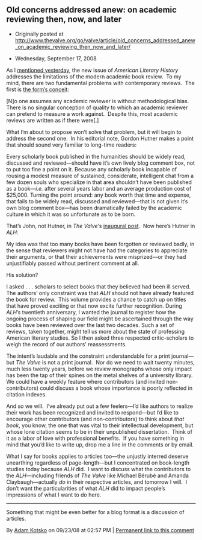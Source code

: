 ## Old concerns addressed anew: on academic reviewing then, now, and later

 * Originally posted at http://www.thevalve.org/go/valve/article/old_concerns_addressed_anew_on_academic_reviewing_then_now_and_later/

* Wednesday, September 17, 2008 

As I [mentioned yesterday](http://www.thevalve.org/go/valve/article/meet_the_new_boss_same_as_the_old_boss/), the new issue of _American Literary History_ addresses the limitations of the modern academic book review.  To my mind, there are two fundamental problems with contemporary reviews.  The first is [the form’s conceit](http://acephalous.typepad.com/acephalous/2007/03/oscar_wilde_and.html):

[N]o one assumes any academic reviewer is without methodological bias.  There is no singular conception of quality to which an academic reviewer can pretend to measure a work against.  Despite this, most academic reviews are written as if there were[.]

What I’m about to propose won’t solve that problem, but it will begin to address the second one.  In his editorial note, Gordon Hutner makes a point that should sound very familiar to long-time readers:

Every scholarly book published in the humanities should be widely read, discussed and reviewed—should have it’s own lively blog comment box, not to put too fine a point on it. Because any scholarly book incapable of rousing a modest measure of sustained, considerate, intelligent chat from a few dozen souls who specialize in that area shouldn’t have been published as a book—_i.e._ after several years labor and an average production cost of $25,000. Turning the point around: any book worth that time and expense, that fails to be widely read, discussed and reviewed—that is not given it’s own blog comment box—has been dramatically failed by the academic culture in which it was so unfortunate as to be born.

That’s John, not Hutner, in _The Valve_‘s [inaugural post](http://www.thevalve.org/go/valve/article/form_follows_the_function_of_the_little_magazin1/).  Now here’s Hutner in _ALH_:

My idea was that too many books have been forgotten or reviewed badly, in the sense that reviewers might not have had the categories to appreciate their arguments, or that their achievements were misprized—or they had unjustifiably passed without pertinent comment at all.

His solution?

I asked . . . scholars to select books that they believed had been ill served. The authors’ only constraint was that _ALH_ should not have already featured the book for review.  This volume provides a chance to catch up on titles that have proved exciting or that now excite further recognition. During _ALH_’s twentieth anniversary, I wanted the journal to register how the ongoing process of shaping our field might be ascertained through the way books have been reviewed over the last two decades. Such a set of reviews, taken together, might tell us more about the state of professing American literary studies. So I then asked three respected critic-scholars to weigh the record of our authors’ reassessments.

The intent’s laudable and the constraint understandable for a print journal—but _The Valve_ is not a print journal.  Nor do we need to wait twenty minutes, much less twenty years, before we review monographs whose only impact has been the tap of their spines on the metal shelves of a university library.  We could have a weekly feature where contributors (and invited non-contributors) could discuss a book whose importance is poorly reflected in citation indexes.  

And so we will.  I’ve already put out a few feelers—I’d like authors to realize their work has been recognized and invited to respond—but I’d like to encourage other contributors (and non-contributors) to think about _that book_, you know, the one that was vital to their intellectual development, but whose lone citation seems to be in their unpublished dissertation.  Think of it as a labor of love with professional benefits.  If you have something in mind that you’d like to write up, drop me a line in the comments or by email.  

What I say for books applies to articles too—the unjustly interred deserve unearthing regardless of page-length—but I concentrated on book-length studies today because _ALH_ did.  I want to discuss what the contributors to the _ALH_—including friends of _The Valve_ like Michael Bérubé and Amanda Claybaugh—actually _do_ in their respective articles, and tomorrow I will.  I don’t want the particularities of what _ALH_ did to impact people’s impressions of what I want to do here.   

---

Something that might be even better for a blog format is a discussion of articles.

By [Adam Kotsko](http://heteronomy.wordpress.com) on 09/23/08 at 02:57 PM | [Permanent link to this comment](http://www.thevalve.org/go/valve/article/old_concerns_addressed_anew_on_academic_reviewing_then_now_and_later/#22341)

